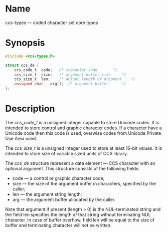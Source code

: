 # Name

ccs-types — coded character set core types

# Synopsis

```c
#include <ccs-types.h>

struct ccs_de {
	ccs_code_t	code;	/* character code		*/
	ccs_size_t	size;	/* argument buffer size		*/
	ccs_size_t	len;	/* actual length of argument	*/
	unsigned char	arg[];	/* argument buffer		*/
};
```

# Description

The *ccs\_code\_t* is a unsigned integer capable to store Unicode codes.
It is intended to store control and graphic character codes. If a character
have a Unicode code then this code is used, overwise codes from Unicode
Private Use Area used.

The *ccs\_size\_t* is a unsigned integer used to store at least 16-bit values.
It is intended to store size of variable sized units of CCS library.

The *ccs\_de* structure represent a data element — CCS character with
an optional argument. This structure consists of the following fields:

*  code — a control or graphic character code;
*  size — the size of the argument buffer in characters, specified by
   the caller;
*  len  — the argument string length;
*  arg  — the argument buffer allocated by the caller.

Note that argument if present (length > 0) is the NUL-terminated string
and the field len specifies the length of that string without terminating
NUL character. In case of buffer overflow, field len will be equal to
the size of buffer and terminating character will not be written.
